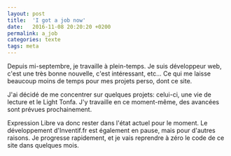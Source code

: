 ```yaml
---
layout: post
title:  'I got a job now'
date:   2016-11-08 20:20:20 +0200
permalink: a_job
categories: texte
tags: meta
---
```


Depuis mi-septembre, je travaille à plein-temps. Je suis développeur web, c'est une très bonne nouvelle, c'est intéressant, etc... Ce qui me laisse beaucoup moins de temps pour mes projets perso, dont ce site.

J'ai décidé de me concentrer sur quelques projets: celui-ci, une vie de lecture et le Light Tonfa. J'y travaille en ce moment-même, des avancées sont prévues prochainement.

<!--more-->

Expression Libre va donc rester dans l'état actuel pour le moment. Le développement d'Inventif.fr est également en pause, mais pour d'autres raisons. Je progresse rapidement, et je vais reprendre à zéro le code de ce site dans quelques mois.
